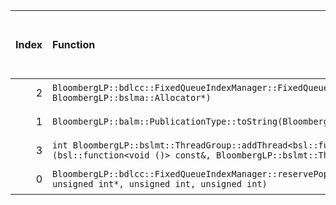 |   Index | Function                                                                                                                                              |   Difference in number of lines |   Function size difference in bytes | Disassembly                                                             |   Number of lines in assumed build | Number of bytes in assumed build   |   Number of lines in ignored build | Number of bytes in ignored build   |
|--------:|:------------------------------------------------------------------------------------------------------------------------------------------------------|--------------------------------:|------------------------------------:|:------------------------------------------------------------------------|-----------------------------------:|:-----------------------------------|-----------------------------------:|:-----------------------------------|
|       2 | `BloombergLP::bdlcc::FixedQueueIndexManager::FixedQueueIndexManager(unsigned long, BloombergLP::bslma::Allocator*)`                                   |                             -13 |                                 -32 | [Assumed](2.assume.s.txt), [Ignored](2.none.s.txt), [Diff](2.diff.html) |                                208 | 4,243,024                          |                                240 | 4,243,344                          |
|       1 | `BloombergLP::balm::PublicationType::toString(BloombergLP::balm::PublicationType::Value)`                                                             |                              -5 |                                 -16 | [Assumed](1.assume.s.txt), [Ignored](1.none.s.txt), [Diff](1.diff.html) |                                 16 | 4,232,608                          |                                 32 | 4,232,608                          |
|       3 | `int BloombergLP::bslmt::ThreadGroup::addThread<bsl::function<void ()> >(bsl::function<void ()> const&, BloombergLP::bslmt::ThreadAttributes const&)` |                             -68 |                                -304 | [Assumed](3.assume.s.txt), [Ignored](3.none.s.txt), [Diff](3.diff.html) |                                192 | 4,240,448                          |                                496 | 4,240,496                          |
|       0 | `BloombergLP::bdlcc::FixedQueueIndexManager::reservePopIndexForClear(unsigned int*, unsigned int*, unsigned int, unsigned int)`                       |                               1 |                                   0 | [Assumed](0.assume.s.txt), [Ignored](0.none.s.txt), [Diff](0.diff.html) |                                288 | 4,244,000                          |                                288 | 4,244,352                          |